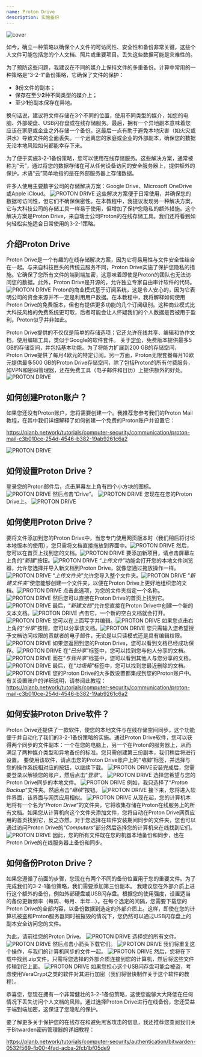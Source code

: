 ```yaml
---
name: Proton Drive
description: 实施备份
---
```

![cover](assets/cover.webp)

如今，确立一种策略以确保个人文件的可访问性、安全性和备份非常关键，这些个人文件可能包括您的个人文档、照片或重要项目。丢失这些数据可能是灾难性的。

为了预防这些问题，我建议在不同的媒介上保持文件的多重备份。计算中常用的一种策略是“3-2-1”备份策略，它确保了文件的保护：
- **3**份文件的副本；
- 保存在至少**2**种不同类型的媒介上；
- 至少**1**份副本保存在异地。

换句话说，建议将文件存储在3个不同的位置，使用不同类型的媒介，如您的电脑、外部硬盘、USB闪存盘或在线存储服务。最后，拥有一个异地副本意味着您应该在家庭或企业之外存储一个备份。这最后一点有助于避免本地灾害（如火灾或洪水）导致文件的全面丢失。一个远离您的家庭或企业的外部副本，确保您的数据无论本地风险如何都能幸存下来。

为了便于实施3-2-1备份策略，您可以使用在线存储服务。这些解决方案，通常被称为“云”，通过将您的数据存储在可从任何设备访问的安全服务器上，提供额外的保护。术语“云”简单地指的是在外部服务器上存储数据。

许多人使用主要数字公司的存储解决方案：Google Drive、Microsoft OneDrive或Apple iCloud。
![PROTON DRIVE](assets/notext/01.webp)
这些解决方案便于日常使用，并确保您的数据可访问性，但它们不确保保密性。在本教程中，我提议发现另一种解决方案，它与大科技公司的存储工具一样易于使用，但增加了保护您隐私的额外措施。这个解决方案是Proton Drive，来自瑞士公司Proton的在线存储工具。我们还将看到如何轻松实施适合日常使用的3-2-1策略。

## 介绍Proton Drive
Proton Drive是一个有趣的在线存储解决方案，因为它将易用性与文件安全性结合在一起。与来自科技巨头的传统云服务不同，Proton Drive实施了保护您隐私的措施。它确保了您所有文件的端到端加密，这意味着即使是Proton的团队也无法访问您的数据。此外，Proton Drive是开源的，允许独立专家自由审计软件的代码。
![PROTON DRIVE](assets/notext/02.webp)
Proton的商业模式基于订阅系统，这是令人安心的，因为它表明公司的资金来源并不一定是利用用户数据。在本教程中，我将解释如何使用Proton Drive的免费版本，但也有提供更多功能的几个订阅级别。这种商业模式比大科技风格的免费系统更可取，后者可能会让人怀疑我们的个人数据是否被用于盈利。Proton似乎并非如此。

Proton Drive提供的不仅仅是简单的存储选项；它还允许在线共享、编辑和协作文档，使用编辑工具，类似于Google的软件套件。
关于[定价](https://proton.me/pricing)，免费版本提供最多5 GB的存储空间，并包括基本功能。为了将能力扩展到200 GB的存储空间，Proton Drive提供了每月4欧元的特定订阅。另一方面，Proton无限套餐每月10欧元提供最多500 GB的Proton Drive存储空间，除了包括Proton的所有付费服务，如VPN和密码管理器，还在免费工具（电子邮件和日历）上提供额外的好处。![PROTON DRIVE](assets/notext/03.webp)
## 如何创建Proton账户？

如果您还没有Proton账户，您将需要创建一个。我推荐您参考我们的Proton Mail教程，在其中我们详细解释了如何创建一个免费的Proton账户并设置它：

https://planb.network/tutorials/computer-security/communication/proton-mail-c3b010ce-254d-4546-b382-19ab9261c6a2

![PROTON DRIVE](assets/notext/04.webp)
## 如何设置Proton Drive？

登录您的Proton邮件后，点击屏幕左上角有四个小方块的图标。
![PROTON DRIVE](assets/notext/05.webp)
然后点击“*Drive*”。
![PROTON DRIVE](assets/notext/06.webp)
您现在在您的Proton Drive上。
![PROTON DRIVE](assets/notext/07.webp)
## 如何使用Proton Drive？
要将文件添加到您的Proton Drive中，当您专门使用网页版本时（我们稍后将讨论本地版本的使用），您只需将文档直接拖放到界面中。![PROTON DRIVE](assets/notext/08.webp) 然后，您可以在首页上找到您的文档。![PROTON DRIVE](assets/notext/09.webp) 要添加新项目，请点击屏幕左上角的“*新建*”按钮。![PROTON DRIVE](assets/notext/10.webp) “*上传文件*”功能会打开您的本地文件浏览器，允许您选择并导入新文档到Proton Drive，就像您通过拖放操作一样。![PROTON DRIVE](assets/notext/11.webp) “*上传文件夹*”允许您导入整个文件夹。![PROTON DRIVE](assets/notext/12.webp) “*新建文件夹*”使您能够创建一个文件夹，以便在Proton Drive上更好地组织您的文档。![PROTON DRIVE](assets/notext/13.webp) 点击此选项，为您的文件夹指定一个名称。![PROTON DRIVE](assets/notext/14.webp) 然后您可以直接在Proton Drive的首页上找到它。![PROTON DRIVE](assets/notext/15.webp) 最后，“*新建文档*”允许您直接在Proton Drive中创建一个新的文本文档。![PROTON DRIVE](assets/notext/16.webp) 点击它，一个新的空白文档就会打开。![PROTON DRIVE](assets/notext/17.webp) 您可以在上面写字并编辑。![PROTON DRIVE](assets/notext/18.webp) 如果您点击右上角的“*分享*”按钮，您可以分享该文档。![PROTON DRIVE](assets/notext/19.webp) 您只需输入您希望授予文档访问权限的贡献者的电子邮件，无论是以只读模式还是具有编辑权限。![PROTON DRIVE](assets/notext/20.webp) 如果您返回到您的Proton Drive，您可以看到文档已经成功保存。![PROTON DRIVE](assets/notext/21.webp) 在“*已分享*”标签中，您可以找到您与他人分享的文档。![PROTON DRIVE](assets/notext/22.webp) 而在“*与我共享*”标签中，您可以看到其他人与您分享的文档。![PROTON DRIVE](assets/notext/23.webp) 最后，在“*垃圾箱*”标签中，您可以找到您最近删除的文档。![PROTON DRIVE](assets/notext/24.webp) 您的Proton Drive的大多数设置都集成到您的Proton账户中。有关设置账户的详细说明，请参阅此教程：
https://planb.network/tutorials/computer-security/communication/proton-mail-c3b010ce-254d-4546-b382-19ab9261c6a2

## 如何安装Proton Drive软件？
Proton Drive还提供了一款软件，使您的本地文件与在线存储空间同步。这个功能便于并自动化了我们的3-2-1备份策略的实施。通过Proton Drive软件，您可以获得两个同步的文件副本：一个在您的电脑上，另一个在Proton的服务器上，从而满足了两种媒介类型和异地备份的标准。您只需创建第三份副本，我们稍后将进行设置。
要使用该软件，请点击您的Proton Drive账户上的“*电脑*”标签，并选择与您的操作系统相对应的按钮，以继续下载。
![PROTON DRIVE](assets/notext/25.webp)安装完成后，您需要登录以解锁您的账户，然后点击“*登录*”。
![PROTON DRIVE](assets/notext/26.webp)
选择您希望与您的Proton Drive同步的本地文件。
![PROTON DRIVE](assets/notext/27.webp)
例如，我只选择了“*Proton Backup*”文件夹。然后点击“*继续*”按钮。
![PROTON DRIVE](assets/notext/28.webp)
接下来，您将进入软件界面，该界面与网页应用相似。
![PROTON DRIVE](assets/notext/29.webp)
从现在起，您的计算机本地将有一个名为“*Proton Drive*”的文件夹，它将收集存储在Proton在线服务上的所有文档。如果您从计算机向这个文件夹添加文件，您将自动在Proton Drive网页应用的首页找到它，反之亦然。对于您选择在软件安装期间同步的文件夹，您也可以通过访问Proton Drive的“*Computers*”部分然后选择您的计算机来在线找到它们。
![PROTON DRIVE](assets/notext/30.webp)
因此，您的所有文件既在您的机器本地备份和同步，也在Proton Drive的在线服务器上备份和同步。

## 如何备份Proton Drive？

如果您遵循了前面的步骤，您现在有两个不同的备份位置用于您的重要文件。为了完成我们的3-2-1备份策略，我们需要添加第三份副本。
我建议您在外部介质上进行这个额外的备份，例如外部硬盘或USB闪存盘。根据您的使用强度，设置适当的备份更新频率（每周、每月、半年...）。在每个选定的间隔，您需要下载您的Proton Drive的全部内容，以备份数据到选定的外部介质上。这样，即使在您的计算机被盗和Proton服务器同时被摧毁的情况下，您仍然可以通过USB闪存盘上的副本安全访问您的文件。

为此，请前往您的Proton Drive。
![PROTON DRIVE](assets/notext/31.webp)
选择您的所有文件。
![PROTON DRIVE](assets/notext/32.webp)
然后点击小箭头下载它们。
![PROTON DRIVE](assets/notext/33.webp)
我们将重复这个操作，与我们的计算机同步的文件一起。
![PROTON DRIVE](assets/notext/34.webp)
然后，您将在下载中找到.zip文件。只需将您选择的外部介质连接到您的计算机，然后将这些文件传输到它上面。
![PROTON DRIVE](assets/notext/35.webp)
如果您担心这个USB闪存盘可能会被盗，考虑使用VeraCrypt之类的软件对其进行加密（我们将很快制作关于这个软件的教程）。

恭喜您，您现在拥有一个非常健壮的3-2-1备份策略，这使您能够大大降低在任何情况下丢失访问个人文档的风险。通过选择Proton Drive进行在线备份，您还受益于端到端加密，这保证了您隐私的保护。

要了解更多关于保护您的在线存在和避免黑客攻击的信息，我还推荐您查阅我们关于Bitwarden密码管理器的详细教程：

https://planb.network/tutorials/computer-security/authentication/bitwarden-0532f569-fb00-4fad-acba-2fcb1bf05de9
